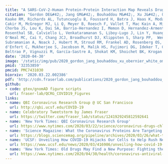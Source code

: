 ```yaml
---
title: "A SARS-CoV-2-Human Protein-Protein Interaction Map Reveals Drug Targets and Potential Drug-Repurposing."
citation: "Gordon DE&#42;, Jang GM&#42;, Bouhaddou M&#42;, Xu J&#42;, Obernier K&#42;, White KM&#42;, O'Meara MJ&#42;, Rezelj VV&#42;, Guo JZ, Swaney DL, Tummino TA, Huttenhain R,
Kaake RM, Richards AL, Tutuncuoglu B, Foussard H, Batra J, Haas K, Modak M, Kim M, Haas P, Polacco BJ, Braberg H, Fabius JM, Eckhardt M, Soucheray M, Bennett MJ,
Cakir M, McGregor MJ, Li Q, Meyer B, Roesch F, Vallet T, Mac Kain A, Miorin L, Moreno E, Naing ZZC, Zhou Y, Peng S, Shi Y, Zhang Z, Shen W, Kirby IT, Melnyk JE,
Chorba JS, Lou K, Dai SA, Barrio-Hernandez I, Memon D, Hernandez-Armenta C, Lyu J, Mathy CJP, Perica T, Pilla KB, Ganesan SJ, Saltzberg DJ, Rakesh R, Liu X,
Rosenthal SB, Calviello L, Venkataramanan S, Liboy-Lugo J, Lin Y, Huang XP, Liu Y, **Wankowicz SA**, Bohn M, Safari M, Ugur FS, Koh C, Savar NS, Tran QD, Shengjuler D, Fletcher SJ,
O'Neal MC, Cai Y, Chang JCJ, Broadhurst DJ, Klippsten S, Sharp PP,  Wenzell NA, Kuzuoglu D, Wang HY, Trenker R, Young JM, Cavero DA, Hiatt J, Roth TL, Rathore U,
Subramanian A, Noack J, Hubert M, Stroud RM, Frankel AD, Rosenberg OS, Verba KA, Agard D, Ott M, Emerman M, Jura N, von Zastrow M, Verdin E, Ashworth A, Schwartz O,
d'Enfert C, Mukherjee S, Jacobson M, Malik HS, Fujimori DG, Ideker T, Craik CS, Floor S, **Fraser JS**, Gross JD, Sali A, Roth BL, Ruggero D, Taunton J, Kortemme T,
Beltrao P, Vignuzzi M, García-Sastre A, Shokat KM, Shoichet BK, Krogan NJ. *Nature*. 2020."
date: '2020-04-30'
image: '/static/img/pub/2020_gordon_jang_bouhaddou_xu_obernier_white_omeara_rezelj.png'
pmid: '32353859'
pmcid: PMC7431030
biorxiv: '2020.03.22.002386'
pdf: 'http://cdn.fraserlab.com/publications/2020_gordon_jang_bouhaddou_xu_obernier_white_omeara_rezelj.pdf'
github:
- code: gtex/gnomAD figure scripts
  url: fraser-lab/QCRG_COVID19_Figures
links:
- name: QBI Coronavirus Research Group @ UC San Francisco
  url: http://qbi.ucsf.edu/COVID-19
- name: Celebratory Tweetstorm by James Fraser
  url: https://twitter.com/fraser_lab/status/1241929245812592641
- name: 'New York Times: QBI Coronavirus Research Group'
  url: https://www.nytimes.com/2020/03/22/science/coronavirus-drugs-chloroquine.html
- name: 'Science Magazine: What the Coronavirus Proteins Are Targeting'
  url: https://blogs.sciencemag.org/pipeline/archives/2020/03/26/what-the-coronavirus-proteins-are-targeting
- name: 'UCSF: Unveiling How COVID-19 Hijacks Our Cells to Help Rush New Drugs to Patients'
  url: https://www.ucsf.edu/news/2020/03/416986/unveiling-how-covid-19-hijacks-our-cells-help-rush-new-drugs-patients
- name: 'New York Times: Old Drugs May Find a New Purpose: Fighting the Coronavirus.'
  url: https://www.nytimes.com/2020/04/30/health/coronavirus-antiviral-drugs.html
---
```


